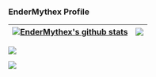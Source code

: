 ### EnderMythex Profile

| <a href="https://github.com/anuraghazra/github-readme-stats"><img align="center" src="https://github-readme-stats.vercel.app/api?username=EnderMythex&show_icons=true&include_all_commits=true&theme=transparent&hide_border=true" alt="EnderMythex's github stats" /></a> | <a href="https://github.com/anuraghazra/github-readme-stats"><img align="center" src="https://github-readme-stats.vercel.app/api/top-langs/?username=EnderMythex&layout=compact&theme=transparent&hide_border=true" /></a> |
| ------------- | ------------- |

<a href="https://github.com/antonkomarev/github-profile-views-counter">
    <img src="https://komarev.com/ghpvc/?username=EnderMythex&style=for-the-badge">
</a>

[Ÿ HŸPE]: https://yhype.me
[GitHub Profile Views Counter]: https://github.com/antonkomarev/github-profile-views-counter

![](https://hit.yhype.me/github/profile?user_id=1849174)
